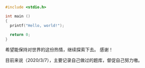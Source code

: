 ```c
#include <stdio.h>

int main ()
{
  printf("Hello, world!");
  
  return 0;
}
```
希望能保持对世界的这份热情，继续探索下去。
感谢！

目前来说（2020/3/7），主要记录自己做过的题库，督促自己努力嗷。

